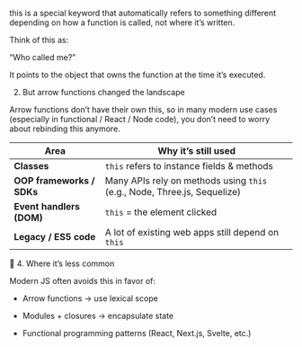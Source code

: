 this is a special keyword that automatically refers to something different depending on how a function is called, not where it’s written.

Think of this as:

“Who called me?”

It points to the object that owns the function at the time it’s executed.

2. But arrow functions changed the landscape

Arrow functions don’t have their own this,
so in many modern use cases (especially in functional / React / Node code),
you don’t need to worry about rebinding this anymore.

| Area                      | Why it’s still used                                                      |
| ------------------------- | ------------------------------------------------------------------------ |
| **Classes**               | `this` refers to instance fields & methods                               |
| **OOP frameworks / SDKs** | Many APIs rely on methods using `this` (e.g., Node, Three.js, Sequelize) |
| **Event handlers (DOM)**  | `this` = the element clicked                                             |
| **Legacy / ES5 code**     | A lot of existing web apps still depend on `this`                        |

🧩 4. Where it’s less common

Modern JS often avoids this in favor of:

- Arrow functions → use lexical scope

- Modules + closures → encapsulate state

- Functional programming patterns (React, Next.js, Svelte, etc.)